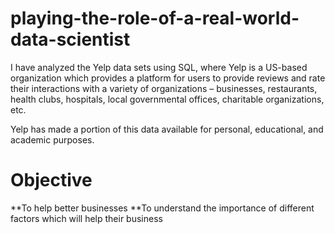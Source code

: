 # playing-the-role-of-a-real-world-data-scientist
I have analyzed the Yelp data sets using SQL, where Yelp is a US-based organization  which provides a platform for users to provide reviews and rate their interactions with a variety of organizations – businesses, restaurants, health clubs, hospitals, local governmental offices, charitable organizations, etc.


Yelp has made a portion of this data available for personal, educational, and academic purposes.

# Objective

**To help better businesses
**To understand the importance of different factors which will help their business
